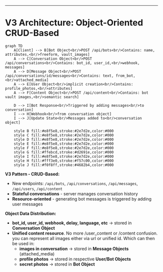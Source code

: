 ---

# V3 Architecture: Object-Oriented CRUD-Based

<div class="grid grid-cols-2 gap-6">

<div>

```mermaid {scale: 0.4}
graph TD
    A[Client] --> B[Bot Object<br/>POST /api/bots<br/>Contains: name, attributes,<br/>freeform, vault_images]
    A --> C[Conversation Object<br/>POST /api/conversations<br/>Contains: bot_id, user_id,<br/>webhook, messages]
    A --> D[Message Object<br/>POST /api/conversations/id/messages<br/>Contains: text, from_bot,<br/>attached_media]
    A --> E[User Object<br/>implicit creation<br/>Contains: profile_photos,<br/>attributes]
    A --> F[Content Object<br/>POST /api/content<br/>Contains: bot vault images,<br/>semantic search]
    
    D --> I[Bot Response<br/>Triggered by adding messages<br/>to conversation]
    I --> H[Webhook<br/>from conversation object]
    I --> J[Update State<br/>Messages added to<br/>conversation object]
    
    style B fill:#e8f5e8,stroke:#2e7d2e,color:#000
    style C fill:#e8f5e8,stroke:#2e7d2e,color:#000
    style D fill:#e8f5e8,stroke:#2e7d2e,color:#000
    style E fill:#e8f5e8,stroke:#2e7d2e,color:#000
    style F fill:#e8f5e8,stroke:#2e7d2e,color:#000
    style G fill:#ffebcd,stroke:#d2691e,color:#000
    style I fill:#e8f5e8,stroke:#2e7d2e,color:#000
    style H fill:#fff3e0,stroke:#f57c00,color:#000
    style J fill:#f0f8ff,stroke:#4682b4,color:#000
```

<div class="text-xs">

**V3 Pattern - CRUD-Based:**
- New endpoints: `/api/bots`, `/api/conversations`, `/api/messages`, `/api/users`, `/api/content`
- **Stateful conversations** - server manages conversation history
- **Resource-oriented** - generating bot messages is triggered by adding user messages

</div>

</div>

<div class="text-sm mt-30">

**Object Data Distribution:**
- **bot_id, user_id, webhook, delay, language, etc** → stored in **Conversation Object**
- **Unified content resource**. No more /user_content or /content confusion. you can represent all images either via url or unified id. Which can then be used in:
  - **images in conversation** → stored in **Message Objects** (attached_media)
  - **profile photos** → stored in respective **User/Bot Objects**
  - **secret photos** → stored in **Bot Object**

</div>

</div>